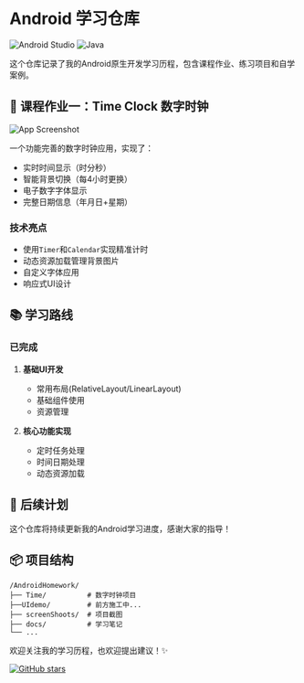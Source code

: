 # Android 学习仓库

![Android Studio](https://img.shields.io/badge/Android%20Studio-3DDC84.svg?style=for-the-badge&logo=android-studio&logoColor=white)
![Java](https://img.shields.io/badge/Java-ED8B00?style=for-the-badge&logo=openjdk&logoColor=white)

这个仓库记录了我的Android原生开发学习历程，包含课程作业、练习项目和自学案例。

## 📱 课程作业一：Time Clock 数字时钟

![App Screenshot](screenshots/demo-1.png)

一个功能完善的数字时钟应用，实现了：
- 实时时间显示（时分秒）
- 智能背景切换（每4小时更换）
- 电子数字字体显示
- 完整日期信息（年月日+星期）

### 技术亮点
- 使用`Timer`和`Calendar`实现精准计时
- 动态资源加载管理背景图片
- 自定义字体应用
- 响应式UI设计

## 📚 学习路线

### 已完成
1. **基础UI开发**
   - 常用布局(RelativeLayout/LinearLayout)
   - 基础组件使用
   - 资源管理

2. **核心功能实现**
   - 定时任务处理
   - 时间日期处理
   - 动态资源加载

## 🚀 后续计划

这个仓库将持续更新我的Android学习进度，感谢大家的指导！

## 📦 项目结构

```
/AndroidHomework/
├── Time/          # 数字时钟项目
├──UIdemo/         # 前方施工中...
├── screenShoots/  # 项目截图
├── docs/          # 学习笔记
└── ...
```



欢迎关注我的学习历程，也欢迎提出建议！✨

[![GitHub stars](https://img.shields.io/android-learning?style=social)](https://github.com/Owl23007/Android-Homework)
